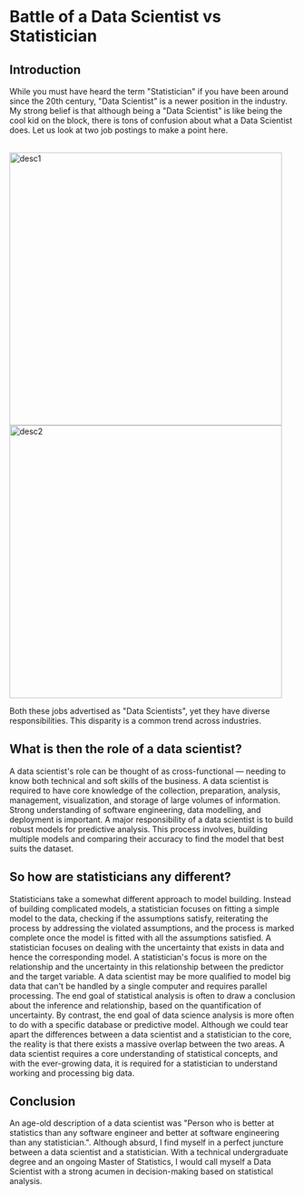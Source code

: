 # Battle of a Data Scientist vs Statistician 

## Introduction
While you must have heard the term "Statistician" if you have been around since the 20th century, "Data Scientist" is a newer position in the industry. My strong belief is that although being a "Data Scientist" is like being the cool kid on the block, there is tons of confusion about what a Data Scientist does. Let us look at two job postings to make a point here.

<br>

<img width="480" alt="desc1" src="https://user-images.githubusercontent.com/29751013/187332278-048a745c-1927-4274-8df8-10cf7d74187f.png">

<br>

<img width="480" alt="desc2" src="https://user-images.githubusercontent.com/29751013/187332292-363dd2e2-4b14-4259-b01d-d4356b637d04.png">

<br>

Both these jobs advertised as "Data Scientists", yet they have diverse responsibilities. This disparity is a common trend across industries. 

## What is then the role of a data scientist?
A data scientist's role can be thought of as cross-functional — needing to know both technical and soft skills of the business. A data scientist is required to have core knowledge of the collection, preparation, analysis, management, visualization, and storage of large volumes of information. Strong understanding of software engineering, data modelling, and deployment is important. A major responsibility of a data scientist is to build robust models for predictive analysis. This process involves, building multiple models and comparing their accuracy to find the model that best suits the dataset. 

## So how are statisticians any different?
Statisticians take a somewhat different approach to model building. Instead of building complicated models, a statistician focuses on fitting a simple model to the data, checking if the assumptions satisfy, reiterating the process by addressing the violated assumptions, and the process is marked complete once the model is fitted with all the assumptions satisfied. A statistician focuses on dealing with the uncertainty that exists in data and hence the corresponding model. A statistician's focus is more on the relationship and the uncertainty in this relationship between the predictor and the target variable. A data scientist may be more qualified to model big data that can't be handled by a single computer and requires parallel processing. The end goal of statistical analysis is often to draw a conclusion about the inference and relationship, based on the quantification of uncertainty. By contrast, the end goal of data science analysis is more often to do with a specific database or predictive model. Although we could tear apart the differences between a data scientist and a statistician to the core, the reality is that there exists a massive overlap between the two areas. A data scientist requires a core understanding of statistical concepts, and with the ever-growing data, it is required for a statistician to understand working and processing big data. 

## Conclusion
An age-old description of a data scientist was "Person who is better at statistics than any software engineer and better at software engineering than any statistician.". Although absurd, I find myself in a perfect juncture between a data scientist and a statistician. With a technical undergraduate degree and an ongoing Master of Statistics, I would call myself a Data Scientist with a strong acumen in decision-making based on statistical analysis. 

